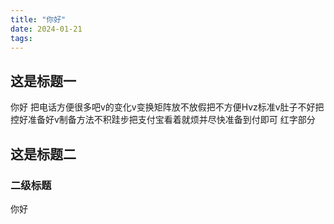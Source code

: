```yaml
---
title: "你好"
date: 2024-01-21
tags:
---
```

## 这是标题一

你好
把电话方便很多吧v的变化v变换矩阵放不放假把不方便Hvz标准v肚子不好把控好准备好v制备方法不积跬步把支付宝看着就烦并尽快准备到付即可 红字部分
## 这是标题二

### 二级标题

你好


